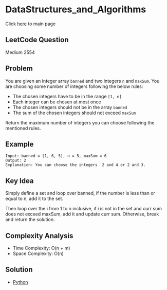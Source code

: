 # DataStructures_and_Algorithms
Click [here](../../README.md) to main page

## LeetCode Question
Medium 2554

## Problem
You are given an integer array `banned` and two integers `n` and `maxSum`. You are choosing some number of integers following the below rules:
- The chosen integers have to be in the range `[1, n]`
- Each integer can be chosen at most once
- The chosen integers should not be in the array `banned`
- The sum of the chosen integers should not exceed `maxSum`

Return the maximum number of integers you can choose following the mentioned rules.

## Example
```
Input: banned = [1, 6, 5], n = 5, maxSum = 6
Output: 2
Explanation: You can choose the integers  2 and 4 or 2 and 3.
```

## Key Idea
Simply define a set and loop over banned, if the number is less than or equal to n, add it to the set.

Then loop over the i from 1 to n inclusive, if i is not in the set and curr sum does not exceed maxSum, add it and update curr sum. Otherwise, break and return the solution.

## Complexity Analysis
- Time Complexity: O(n + m)
- Space Complexity: O(n)

## Solution
- [Python](./solution.py)